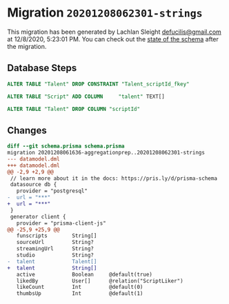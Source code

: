 # Migration `20201208062301-strings`

This migration has been generated by Lachlan Sleight <defucilis@gmail.com> at 12/8/2020, 5:23:01 PM.
You can check out the [state of the schema](./schema.prisma) after the migration.

## Database Steps

```sql
ALTER TABLE "Talent" DROP CONSTRAINT "Talent_scriptId_fkey"

ALTER TABLE "Script" ADD COLUMN     "talent" TEXT[]

ALTER TABLE "Talent" DROP COLUMN "scriptId"
```

## Changes

```diff
diff --git schema.prisma schema.prisma
migration 20201208061636-aggregationprep..20201208062301-strings
--- datamodel.dml
+++ datamodel.dml
@@ -2,9 +2,9 @@
 // learn more about it in the docs: https://pris.ly/d/prisma-schema
 datasource db {
   provider = "postgresql"
-  url = "***"
+  url = "***"
 }
 generator client {
   provider = "prisma-client-js"
@@ -25,9 +25,9 @@
   funscripts        String[]
   sourceUrl         String?
   streamingUrl      String?
   studio            String?
-  talent            Talent[]
+  talent            String[]
   active            Boolean     @default(true)
   likedBy           User[]      @relation("ScriptLiker")
   likeCount         Int         @default(0)
   thumbsUp          Int         @default(1)
```

